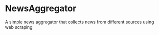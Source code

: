 # NewsAggregator
A simple news aggregator that collects news from different sources using web scraping 
